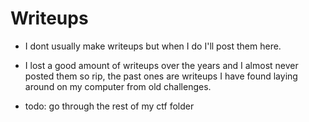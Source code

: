 # Writeups
- I dont usually make writeups but when I do I'll post them here.
- I lost a good amount of writeups over the years and I almost never posted them so rip, the past ones are writeups I have found laying around on my computer from old challenges.

- todo: go through the rest of my ctf folder
